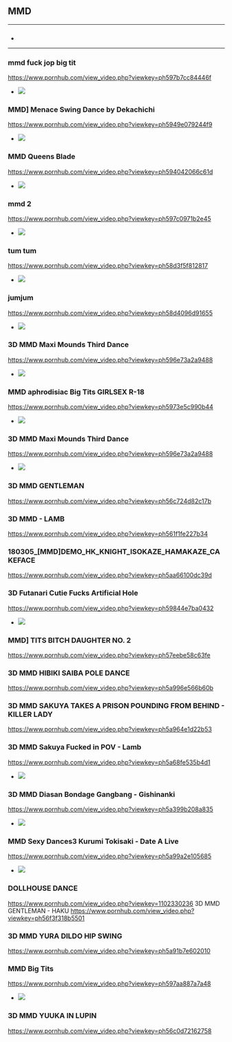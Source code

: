 ## MMD
---
### 

- ![]()
---
### mmd fuck jop big tit
https://www.pornhub.com/view_video.php?viewkey=ph597b7cc84446f
- ![](https://ci.phncdn.com/videos/201707/28/126247151/original/(m=ecuKGgaaaa)(mh=4C4x2HTdZQGXClXk)7.jpg)
### MMD] Menace Swing Dance by Dekachichi
https://www.pornhub.com/view_video.php?viewkey=ph5949e079244f9
- ![](https://ci.phncdn.com/videos/201706/21/121254131/original/(m=ecuKGgaaaa)(mh=_twzUOLHIsSFMXzc)14.jpg)
### MMD Queens Blade
https://www.pornhub.com/view_video.php?viewkey=ph594042066c61d
- ![](https://ci.phncdn.com/videos/201706/13/120344371/original/(m=ecuKGgaaaa)(mh=AOMRlzldoqX17E0C)9.jpg)
### mmd 2
https://www.pornhub.com/view_video.php?viewkey=ph597c0971b2e45
- ![](https://ci.phncdn.com/videos/201707/29/126298421/original/(m=ecuKGgaaaa)(mh=I0pWYDFuVbvTIS-6)12.jpg)
### tum tum
https://www.pornhub.com/view_video.php?viewkey=ph58d3f5f812817
- ![](https://ci.phncdn.com/videos/201703/23/110686562/original/(m=ecuKGgaaaa)(mh=-AnoiuLGsAGkC8SD)15.jpg)
### jumjum
https://www.pornhub.com/view_video.php?viewkey=ph58d4096d91655
- ![](https://di.phncdn.com/videos/201703/23/110693832/original/(m=ecuKGgaaaa)(mh=ysyN9f9aPwPIDVrb)9.jpg)
### 3D MMD Maxi Mounds Third Dance
https://www.pornhub.com/view_video.php?viewkey=ph596e73a2a9488
- ![](https://di.phncdn.com/videos/201707/18/124976521/original/(m=ecuKGgaaaa)(mh=GPq2w-UEE_iynXg8)14.jpg)
### MMD aphrodisiac Big Tits GIRLSEX R-18
https://www.pornhub.com/view_video.php?viewkey=ph5973e5c990b44
- ![](https://ci.phncdn.com/videos/201707/23/125497011/original/(m=ecuKGgaaaa)(mh=Q-m7fwChYHXPGDAr)9.jpg)
### 3D MMD Maxi Mounds Third Dance
https://www.pornhub.com/view_video.php?viewkey=ph596e73a2a9488
- ![](https://ci.phncdn.com/videos/201707/18/124976521/original/(m=ecuKGgaaaa)(mh=GPq2w-UEE_iynXg8)14.jpg)
### 3D MMD GENTLEMAN
https://www.pornhub.com/view_video.php?viewkey=ph56c724d82c17b
### 3D MMD - LAMB
https://www.pornhub.com/view_video.php?viewkey=ph561f1fe227b34
### 180305_[MMD]DEMO_HK_KNIGHT_ISOKAZE_HAMAKAZE_CAKEFACE
https://www.pornhub.com/view_video.php?viewkey=ph5aa66100dc39d
### 3D Futanari Cutie Fucks Artificial Hole
https://www.pornhub.com/view_video.php?viewkey=ph59844e7ba0432
- ![](https://ci.phncdn.com/videos/201708/04/127176481/original/(m=ecuKGgaaaa)(mh=470Gf_Jqr-V_Wp52)16.jpg)
### MMD] TITS BITCH DAUGHTER NO. 2
https://www.pornhub.com/view_video.php?viewkey=ph57eebe58c63fe
### 3D MMD HIBIKI SAIBA POLE DANCE
https://www.pornhub.com/view_video.php?viewkey=ph5a996e566b60b
### 3D MMD SAKUYA TAKES A PRISON POUNDING FROM BEHIND - KILLER LADY
https://www.pornhub.com/view_video.php?viewkey=ph5a964e1d22b53
### 3D MMD Sakuya Fucked in POV - Lamb
https://www.pornhub.com/view_video.php?viewkey=ph5a68fe535b4d1
- ![](https://ci.phncdn.com/videos/201801/24/151693182/original/(m=ecuKGgaaaa)(mh=7CDWi5oT32RtyKgC)16.jpg)
### 3D MMD Diasan Bondage Gangbang - Gishinanki
https://www.pornhub.com/view_video.php?viewkey=ph5a399b208a835
- ![](https://ci.phncdn.com/videos/201712/19/146215722/original/(m=ecuKGgaaaa)(mh=0TxQGlBiJqYmOkFk)14.jpg)
### MMD Sexy Dances3 Kurumi Tokisaki - Date A Live
https://www.pornhub.com/view_video.php?viewkey=ph5a99a2e105685
- ![](https://ci.phncdn.com/videos/201803/02/156613332/original/(m=ecuKGgaaaa)(mh=uz66nWdkDFXUUSg7)4.jpg)
### DOLLHOUSE DANCE
https://www.pornhub.com/view_video.php?viewkey=1102330236
3D MMD GENTLEMAN - HAKU
https://www.pornhub.com/view_video.php?viewkey=ph56f3f318b5501
### 3D MMD YURA DILDO HIP SWING
https://www.pornhub.com/view_video.php?viewkey=ph5a91b7e602010
### MMD Big Tits
https://www.pornhub.com/view_video.php?viewkey=ph597aa887a7a48
- ![](https://ci.phncdn.com/videos/201707/28/126170551/original/(m=ecuKGgaaaa)(mh=qedHSlZOzV8bGey0)3.jpg)
### 3D MMD YUUKA IN LUPIN
https://www.pornhub.com/view_video.php?viewkey=ph56c0d72162758
